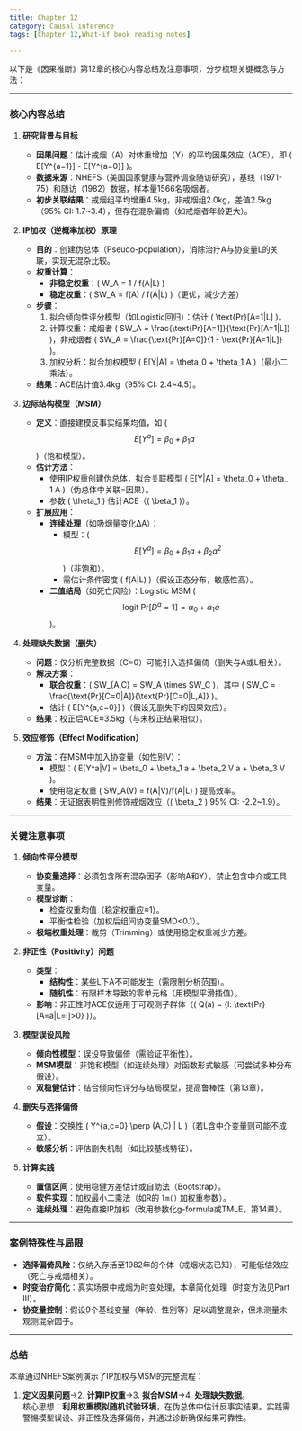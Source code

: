 ```yaml
---
title: Chapter 12
category: Causal inference
tags: [Chapter 12,What-if book reading notes]

---
```

以下是《因果推断》第12章的核心内容总结及注意事项，分步梳理关键概念与方法：

---

### **核心内容总结**
1. **研究背景与目标**  
   - **因果问题**：估计戒烟（A）对体重增加（Y）的平均因果效应（ACE），即 \( E[Y^{a=1}] - E[Y^{a=0}] \)。  
   - **数据来源**：NHEFS（美国国家健康与营养调查随访研究），基线（1971-75）和随访（1982）数据，样本量1566名吸烟者。  
   - **初步关联结果**：戒烟组平均增重4.5kg，非戒烟组2.0kg，差值2.5kg（95% CI: 1.7~3.4），但存在混杂偏倚（如戒烟者年龄更大）。

2. **IP加权（逆概率加权）原理**  
   - **目的**：创建伪总体（Pseudo-population），消除治疗A与协变量L的关联，实现无混杂比较。  
   - **权重计算**：  
     - **非稳定权重**：\( W_A = 1 / f(A|L) \)  
     - **稳定权重**：\( SW_A = f(A) / f(A|L) \)（更优，减少方差）  
   - **步骤**：  
     1. 拟合倾向性评分模型（如Logistic回归）：估计 \( \text{Pr}[A=1|L] \)。  
     2. 计算权重：戒烟者 \( SW_A = \frac{\text{Pr}[A=1]}{\text{Pr}[A=1|L]} \)，非戒烟者 \( SW_A = \frac{\text{Pr}[A=0]}{1 - \text{Pr}[A=1|L]} \)。  
     3. 加权分析：拟合加权模型 \( E[Y|A] = \theta_0 + \theta_1 A \)（最小二乘法）。  
   - **结果**：ACE估计值3.4kg（95% CI: 2.4~4.5）。

3. **边际结构模型（MSM）**  
   - **定义**：直接建模反事实结果均值，如 \( $$E[Y^a] = \beta_0 + \beta_1 a $$\)（饱和模型）。  
   - **估计方法**：  
     - 使用IP权重创建伪总体，拟合关联模型 \( E[Y|A] = \theta_0 + \theta_ 1 A \)（伪总体中关联=因果）。  
     - 参数 \( \theta_1 \) 估计ACE（\( \beta_1 \)）。  
   - **扩展应用**：  
     - **连续处理**（如吸烟量变化ΔA）：  
       - 模型：\($$ E[Y^a] = \beta_0 + \beta_1 a + \beta_2 a^2 $$\)（非饱和）。  
       - 需估计条件密度 \( f(A|L) \)（假设正态分布，敏感性高）。  
     - **二值结局**（如死亡风险）：Logistic MSM \($$ \text{logit Pr}[D^a=1] = \alpha_0 + \alpha_1 a $$\)。

4. **处理缺失数据（删失）**  
   - **问题**：仅分析完整数据（C=0）可能引入选择偏倚（删失与A或L相关）。  
   - **解决方案**：  
     - **联合权重**：\( SW_{A,C} = SW_A \times SW_C \)，其中 \( SW_C = \frac{\text{Pr}[C=0|A]}{\text{Pr}[C=0|L,A]} \)。  
     - 估计 \( E[Y^{a,c=0}] \)（假设无删失下的因果效应）。  
   - **结果**：校正后ACE≈3.5kg（与未校正结果相似）。

5. **效应修饰（Effect Modification）**  
   - **方法**：在MSM中加入协变量（如性别V）：  
     - 模型：\( E[Y^a|V] = \beta_0 + \beta_1 a + \beta_2 V a + \beta_3 V \)。  
     - 使用稳定权重 \( SW_A(V) = f(A|V)/f(A|L) \) 提高效率。  
   - **结果**：无证据表明性别修饰戒烟效应（\( \beta_2 \) 95% CI: -2.2~1.9）。

---

### **关键注意事项**
1. **倾向性评分模型**  
   - **协变量选择**：必须包含所有混杂因子（影响A和Y），禁止包含中介或工具变量。  
   - **模型诊断**：  
     - 检查权重均值（稳定权重应≈1）。  
     - 平衡性检验（加权后组间协变量SMD<0.1）。  
   - **极端权重处理**：裁剪（Trimming）或使用稳定权重减少方差。

2. **非正性（Positivity）问题**  
   - **类型**：  
     - **结构性**：某些L下A不可能发生（需限制分析范围）。  
     - **随机性**：有限样本导致的零单元格（用模型平滑插值）。  
   - **影响**：非正性时ACE仅适用于可观测子群体（\( Q(a) = \{l: \text{Pr}[A=a|L=l]>0\} \)）。

3. **模型误设风险**  
   - **倾向性模型**：误设导致偏倚（需验证平衡性）。  
   - **MSM模型**：非饱和模型（如连续处理）对函数形式敏感（可尝试多种分布假设）。  
   - **双稳健估计**：结合倾向性评分与结局模型，提高鲁棒性（第13章）。

4. **删失与选择偏倚**  
   - **假设**：交换性 \( Y^{a,c=0} \perp (A,C) | L \)（若L含中介变量则可能不成立）。  
   - **敏感分析**：评估删失机制（如比较基线特征）。

5. **计算实践**  
   - **置信区间**：使用稳健方差估计或自助法（Bootstrap）。  
   - **软件实现**：加权最小二乘法（如R的 `lm()` 加权重参数）。  
   - **连续处理**：避免直接IP加权（改用参数化g-formula或TMLE，第14章）。

---

### **案例特殊性与局限**
- **选择偏倚风险**：仅纳入存活至1982年的个体（戒烟状态已知），可能低估效应（死亡与戒烟相关）。  
- **时变治疗简化**：真实场景中戒烟为时变处理，本章简化处理（时变方法见Part III）。  
- **协变量控制**：假设9个基线变量（年龄、性别等）足以调整混杂，但未测量未观测混杂因子。

---

### **总结**
本章通过NHEFS案例演示了IP加权与MSM的完整流程：  
1. **定义因果问题**→2. **计算IP权重**→3. **拟合MSM**→4. **处理缺失数据**。  
核心思想：**利用权重模拟随机试验环境**，在伪总体中估计反事实结果。实践需警惕模型误设、非正性及选择偏倚，并通过诊断确保结果可靠性。
